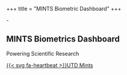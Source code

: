 +++
title = "MINTS Biometric Dashboard"
+++
<!-- : .wrap .size-70 ..aligncenter bgimage=images/original.jpg -->
<!-- : -->-
## **MINTS Biometrics Dashboard**

<!--: .text-intro -->Powering Scientific Research

[{{< svg fa-heartbeat >}}UTD Mints](http://utdmints.info/)

<!--: .wrap -->